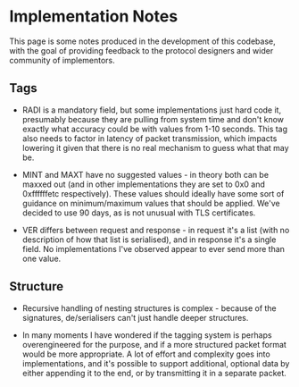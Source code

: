 # Implementation Notes

This page is some notes produced in the development of this codebase, with the
goal of providing feedback to the protocol designers and wider community of
implementors.

## Tags

* RADI is a mandatory field, but some implementations just hard code it, 
  presumably because they are pulling from system time and don't know exactly
  what accuracy could be with values from 1-10 seconds. This tag also needs to
  factor in latency of packet transmission, which impacts lowering it given that
  there is no real mechanism to guess what that may be.
  
* MINT and MAXT have no suggested values - in theory both can be maxxed out (and
  in other implementations they are set to 0x0 and 0xffffffetc respectively).
  These values should ideally have some sort of guidance on minimum/maximum
  values that should be applied. We've decided to use 90 days, as is not unusual
  with TLS certificates.

* VER differs between request and response - in request it's a list (with no
  description of how that list is serialised), and in response it's a single
  field. No implementations I've observed appear to ever send more than one
  value.

## Structure

* Recursive handling of nesting structures is complex - because of the
  signatures, de/serialisers can't just handle deeper structures.

* In many moments I have wondered if the tagging system is perhaps 
  overengineered for the purpose, and if a more structured packet format would
  be more appropriate. A lot of effort and complexity goes into implementations,
  and it's possible to support additional, optional data by either appending it
  to the end, or by transmitting it in a separate packet.
